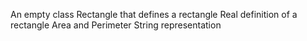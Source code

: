 An empty class Rectangle that defines a rectangle
Real definition of a rectangle
Area and Perimeter
String representation
